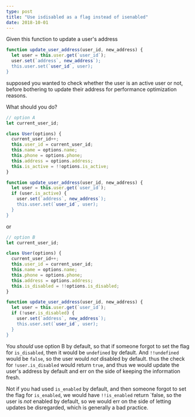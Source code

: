 ```yaml
---
type: post
title: "Use isdisabled as a flag instead of isenabled"
date: 2018-10-01
---
```


Given this function to update a user's address
```js
function update_user_address(user_id, new_address) {
  let user = this.user.get(`user_id`);
  user.set(`address`, new_address`);
  this.user.set(`user_id`, user);
}
```

supposed you wanted to check whether the user is an active user or not,
before bothering to update their address for performance optimization reasons.

What should you do?

```js
// option A
let current_user_id;

class User(options) {
  current_user_id++;
  this.user_id = current_user_id;
  this.name = options.name;
  this.phone = options.phone;
  this.address = options.address;
  this.is_active = !!options.is_active;
}

function update_user_address(user_id, new_address) {
  let user = this.user.get(`user_id`);
  if (user.is_active) {
    user.set(`address`, new_address`);
    this.user.set(`user_id`, user);
  }
}
```

or 


```js
// option B
let current_user_id;

class User(options) {
  current_user_id++;
  this.user_id = current_user_id;
  this.name = options.name;
  this.phone = options.phone;
  this.address = options.address;
  this.is_disabled = !!options.is_disabled;
}

function update_user_address(user_id, new_address) {
  let user = this.user.get(`user_id`);
  if (!user.is_disabled) {
    user.set(`address`, new_address`);
    this.user.set(`user_id`, user);
  }
}
```

You _should_ use option B by default, so that if someone forgot to set the flag for
`is_disabled`, then it would be `undefined` by default.
And `!!undefined` would be `false`, so the user would _not_ disabled by default.
thus the check for `!user.is_disabled` would return `true`, and thus
we would update the user's address by default and err on the side of keeping the information fresh.

Not if you had used `is_enabled` by default,
and then someone forgot to set the flag for `is_enabled`, 
we would have `!!is_enabled` return `false,
so the user is _not_ enabled by default,
so we would err on the side of letting updates be disregarded, which is generally a bad practice.



